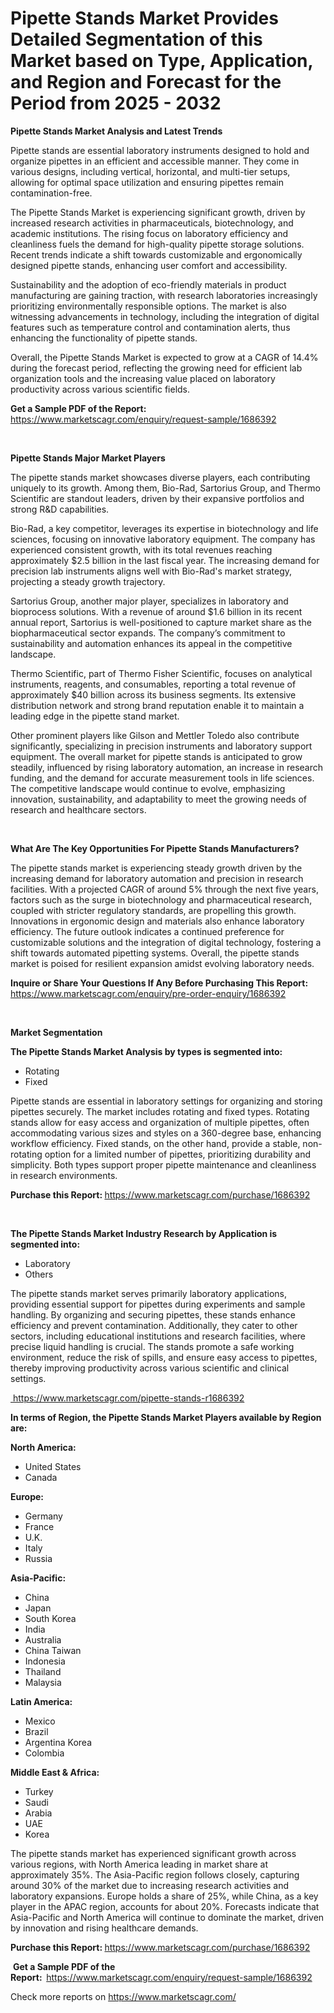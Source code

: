 <p><h1>Pipette Stands Market Provides Detailed Segmentation of this Market based on Type, Application, and Region and Forecast for the Period from 2025 - 2032</h1></p><p><strong>Pipette Stands Market Analysis and Latest Trends</strong></p>
<p><p>Pipette stands are essential laboratory instruments designed to hold and organize pipettes in an efficient and accessible manner. They come in various designs, including vertical, horizontal, and multi-tier setups, allowing for optimal space utilization and ensuring pipettes remain contamination-free. </p><p>The Pipette Stands Market is experiencing significant growth, driven by increased research activities in pharmaceuticals, biotechnology, and academic institutions. The rising focus on laboratory efficiency and cleanliness fuels the demand for high-quality pipette storage solutions. Recent trends indicate a shift towards customizable and ergonomically designed pipette stands, enhancing user comfort and accessibility. </p><p>Sustainability and the adoption of eco-friendly materials in product manufacturing are gaining traction, with research laboratories increasingly prioritizing environmentally responsible options. The market is also witnessing advancements in technology, including the integration of digital features such as temperature control and contamination alerts, thus enhancing the functionality of pipette stands. </p><p>Overall, the Pipette Stands Market is expected to grow at a CAGR of 14.4% during the forecast period, reflecting the growing need for efficient lab organization tools and the increasing value placed on laboratory productivity across various scientific fields.</p></p>
<p><strong>Get a Sample PDF of the Report:&nbsp;</strong> <a href="https://www.marketscagr.com/enquiry/request-sample/1686392?utm_campaign=2866&utm_medium=2&utm_source=Github&utm_content=ia&utm_term=03032025&utm_id=pipette-stands">https://www.marketscagr.com/enquiry/request-sample/1686392</a></p>
<p>&nbsp;</p>
<p><strong>Pipette Stands Major Market Players</strong></p>
<p><p>The pipette stands market showcases diverse players, each contributing uniquely to its growth. Among them, Bio-Rad, Sartorius Group, and Thermo Scientific are standout leaders, driven by their expansive portfolios and strong R&D capabilities. </p><p>Bio-Rad, a key competitor, leverages its expertise in biotechnology and life sciences, focusing on innovative laboratory equipment. The company has experienced consistent growth, with its total revenues reaching approximately $2.5 billion in the last fiscal year. The increasing demand for precision lab instruments aligns well with Bio-Rad's market strategy, projecting a steady growth trajectory.</p><p>Sartorius Group, another major player, specializes in laboratory and bioprocess solutions. With a revenue of around $1.6 billion in its recent annual report, Sartorius is well-positioned to capture market share as the biopharmaceutical sector expands. The company’s commitment to sustainability and automation enhances its appeal in the competitive landscape.</p><p>Thermo Scientific, part of Thermo Fisher Scientific, focuses on analytical instruments, reagents, and consumables, reporting a total revenue of approximately $40 billion across its business segments. Its extensive distribution network and strong brand reputation enable it to maintain a leading edge in the pipette stand market.</p><p>Other prominent players like Gilson and Mettler Toledo also contribute significantly, specializing in precision instruments and laboratory support equipment. The overall market for pipette stands is anticipated to grow steadily, influenced by rising laboratory automation, an increase in research funding, and the demand for accurate measurement tools in life sciences. The competitive landscape would continue to evolve, emphasizing innovation, sustainability, and adaptability to meet the growing needs of research and healthcare sectors.</p></p>
<p>&nbsp;</p>
<p><strong>What Are The Key Opportunities For Pipette Stands Manufacturers?</strong></p>
<p><p>The pipette stands market is experiencing steady growth driven by the increasing demand for laboratory automation and precision in research facilities. With a projected CAGR of around 5% through the next five years, factors such as the surge in biotechnology and pharmaceutical research, coupled with stricter regulatory standards, are propelling this growth. Innovations in ergonomic design and materials also enhance laboratory efficiency. The future outlook indicates a continued preference for customizable solutions and the integration of digital technology, fostering a shift towards automated pipetting systems. Overall, the pipette stands market is poised for resilient expansion amidst evolving laboratory needs.</p></p>
<p><strong>Inquire or Share Your Questions If Any Before Purchasing This Report:</strong> <a href="https://www.marketscagr.com/enquiry/pre-order-enquiry/1686392?utm_campaign=2866&utm_medium=2&utm_source=Github&utm_content=ia&utm_term=03032025&utm_id=pipette-stands">https://www.marketscagr.com/enquiry/pre-order-enquiry/1686392</a></p>
<p>&nbsp;</p>
<p><strong>Market Segmentation</strong></p>
<p><strong>The Pipette Stands Market Analysis by types is segmented into:</strong></p>
<p><ul><li>Rotating</li><li>Fixed</li></ul></p>
<p><p>Pipette stands are essential in laboratory settings for organizing and storing pipettes securely. The market includes rotating and fixed types. Rotating stands allow for easy access and organization of multiple pipettes, often accommodating various sizes and styles on a 360-degree base, enhancing workflow efficiency. Fixed stands, on the other hand, provide a stable, non-rotating option for a limited number of pipettes, prioritizing durability and simplicity. Both types support proper pipette maintenance and cleanliness in research environments.</p></p>
<p><strong>Purchase this Report:&nbsp;</strong><a href="https://www.marketscagr.com/purchase/1686392?utm_campaign=2866&utm_medium=2&utm_source=Github&utm_content=ia&utm_term=03032025&utm_id=pipette-stands">https://www.marketscagr.com/purchase/1686392</a></p>
<p>&nbsp;</p>
<p><strong>The Pipette Stands Market Industry Research by Application is segmented into:</strong></p>
<p><ul><li>Laboratory</li><li>Others</li></ul></p>
<p><p>The pipette stands market serves primarily laboratory applications, providing essential support for pipettes during experiments and sample handling. By organizing and securing pipettes, these stands enhance efficiency and prevent contamination. Additionally, they cater to other sectors, including educational institutions and research facilities, where precise liquid handling is crucial. The stands promote a safe working environment, reduce the risk of spills, and ensure easy access to pipettes, thereby improving productivity across various scientific and clinical settings.</p></p>
<p><a href="https://www.marketscagr.com/pipette-stands-r1686392?utm_campaign=2866&utm_medium=2&utm_source=Github&utm_content=ia&utm_term=03032025&utm_id=pipette-stands">&nbsp;https://www.marketscagr.com/pipette-stands-r1686392</a></p>
<p><strong>In terms of Region, the Pipette Stands Market Players available by Region are:</strong></p>
<p>
    <p> <strong> North America: </strong>
        <ul>
            <li>United States</li>
            <li>Canada</li>
        </ul>
        </p> 
    <p> <strong> Europe: </strong>
        <ul>
            <li>Germany</li>
            <li>France</li>
            <li>U.K.</li>
            <li>Italy</li>
            <li>Russia</li>
        </ul>
        </p> 
    <p> <strong> Asia-Pacific: </strong>
        <ul>
            <li>China</li>
            <li>Japan</li>
            <li>South Korea</li>
            <li>India</li>
            <li>Australia</li>
            <li>China Taiwan</li>
            <li>Indonesia</li>
            <li>Thailand</li>
            <li>Malaysia</li>
        </ul>
        </p> 
    <p> <strong> Latin America: </strong>
        <ul>
            <li>Mexico</li>
            <li>Brazil</li>
            <li>Argentina Korea</li>
            <li>Colombia</li>
        </ul>
        </p> 
    <p> <strong> Middle East & Africa: </strong>
        <ul>
            <li>Turkey</li>
            <li>Saudi</li>
            <li>Arabia</li>
            <li>UAE</li>
            <li>Korea</li>
        </ul>
    </p>
    </p>
<p><p>The pipette stands market has experienced significant growth across various regions, with North America leading in market share at approximately 35%. The Asia-Pacific region follows closely, capturing around 30% of the market due to increasing research activities and laboratory expansions. Europe holds a share of 25%, while China, as a key player in the APAC region, accounts for about 20%. Forecasts indicate that Asia-Pacific and North America will continue to dominate the market, driven by innovation and rising healthcare demands.</p></p>
<p><strong>Purchase this Report: </strong><a href="https://www.marketscagr.com/purchase/1686392?utm_campaign=2866&utm_medium=2&utm_source=Github&utm_content=ia&utm_term=03032025&utm_id=pipette-stands">https://www.marketscagr.com/purchase/1686392</a></p>
<p>&nbsp;<strong>Get a Sample PDF of the Report:&nbsp;&nbsp;</strong><a href="https://www.marketscagr.com/enquiry/request-sample/1686392?utm_campaign=2866&utm_medium=2&utm_source=Github&utm_content=ia&utm_term=03032025&utm_id=pipette-stands">https://www.marketscagr.com/enquiry/request-sample/1686392</a></p>
<p><strong></strong></p>
<p>Check more reports on <a href="https://www.marketscagr.com/?utm_campaign=2866&utm_medium=2&utm_source=Github&utm_content=ia&utm_term=03032025&utm_id=pipette-stands">https://www.marketscagr.com/</a></p>